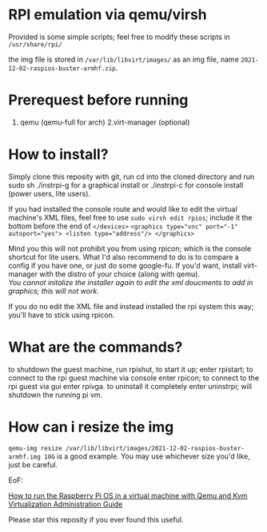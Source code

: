 # RPI emulation via qemu/virsh

Provided is some simple scripts; feel free to modify these scripts in `/usr/share/rpi/`

the img file is stored in `/var/lib/libvirt/images/` as an img file, name `2021-12-02-raspios-buster-armhf.zip`.

# Prerequest before running

1. qemu (qemu-full for arch)
2.virt-manager (optional) 

# How to install?

Simply clone this reposity with git, run cd into the cloned directory and run sudo sh ./instrpi-g for a graphical install or ./instrpi-c for console install (power users, lite users).

If you had installed the console route and would like to edit the virtual machine's XML files, feel free to use `sudo virsh edit rpios`;
include it the bottom before the end of `</devices>` 
`<graphics type="vnc" port="-1" autoport="yes">
  <listen type="address"/>
</graphics>` 

Mind you this will not prohibit you from using rpicon; which is the console shortcut for lite users.
What I'd also recommend to do is to compare a config if you have one, or just do some google-fu. If you'd want, install virt-manager with the distro of your choice (along with qemu). </br>
*You cannot initalize the installer again to edit the xml doucments to add in graphics; this will not work.*

If you do no edit the XML file and instead installed the rpi system this way; you'll have to stick using rpicon.


# What are the commands?

to shutdown the guest machine, run rpishut, to start it up; enter rpistart; to connect to the rpi guest machine via console enter rpicon; to connect to the rpi guest via gui enter rpivga. to uninstall it completely enter uninstrpi; will shutdown the running pi vm.

# How can i resize the img
`qemu-img resize /var/lib/libvirt/images/2021-12-02-raspios-buster-armhf.img 10G` is a good example. You may use whichever size you'd like, just be careful.



EoF:

[How to run the Raspberry Pi OS in a virtual machine with Qemu and Kvm](https://linuxconfig.org/how-to-run-the-raspberry-pi-os-in-a-virtual-machine-with-qemu-and-kvm)
[Virtualization Administration Guide](https://access.redhat.com/documentation/en-us/red_hat_enterprise_linux/6/html/virtualization_administration_guide/index)

Please star this reposity if you ever found this useful.
